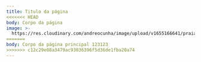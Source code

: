 ```yaml
---
title: Titulo da página
<<<<<<< HEAD
body: Corpo da página
image: >-
  https://res.cloudinary.com/andreocunha/image/upload/v1655166641/praia_mmr8un.jpg
=======
body: Corpo da página principal 123123
>>>>>>> c12c29e08a3479ac93036396f5d36de1fba20a74
---
```


